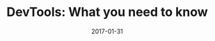 ---
layout: article.njk
title: "DevTools: What you need to know"
tags: article
date: 2017-01-31
excerpt: "An update about some of the new features in the latest Firefox DevTools release."
thumbnail: "/assets/mozhacks.png"
external: https://hacks.mozilla.org/2017/01/devtools-what-you-need-to-know/
---